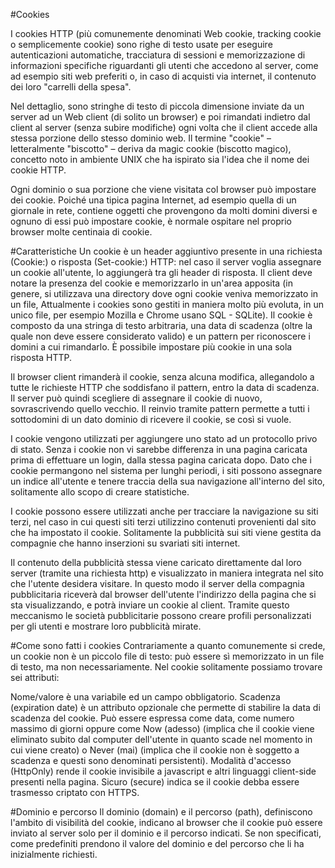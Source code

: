 #Cookies

I cookies HTTP (più comunemente denominati Web cookie, tracking cookie o semplicemente cookie) sono righe di testo usate per eseguire autenticazioni automatiche, tracciatura di sessioni e memorizzazione di informazioni specifiche riguardanti gli utenti che accedono al server, come ad esempio siti web preferiti o, in caso di acquisti via internet, il contenuto dei loro "carrelli della spesa".

Nel dettaglio, sono stringhe di testo di piccola dimensione inviate da un server ad un Web client (di solito un browser) e poi rimandati indietro dal client al server (senza subire modifiche) ogni volta che il client accede alla stessa porzione dello stesso dominio web. Il termine "cookie" – letteralmente "biscotto" – deriva da magic cookie (biscotto magico), concetto noto in ambiente UNIX che ha ispirato sia l'idea che il nome dei cookie HTTP.

Ogni dominio o sua porzione che viene visitata col browser può impostare dei cookie. Poiché una tipica pagina Internet, ad esempio quella di un giornale in rete, contiene oggetti che provengono da molti domini diversi e ognuno di essi può impostare cookie, è normale ospitare nel proprio browser molte centinaia di cookie.

#Caratteristiche
Un cookie è un header aggiuntivo presente in una richiesta (Cookie:) o risposta (Set-cookie:) HTTP: nel caso il server voglia assegnare un cookie all'utente, lo aggiungerà tra gli header di risposta. Il client deve notare la presenza del cookie e memorizzarlo in un'area apposita (in genere, si utilizzava una directory dove ogni cookie veniva memorizzato in un file, Attualmente i cookies sono gestiti in maniera molto più evoluta, in un unico file, per esempio Mozilla e Chrome usano SQL - SQLite). Il cookie è composto da una stringa di testo arbitraria, una data di scadenza (oltre la quale non deve essere considerato valido) e un pattern per riconoscere i domini a cui rimandarlo. È possibile impostare più cookie in una sola risposta HTTP.

Il browser client rimanderà il cookie, senza alcuna modifica, allegandolo a tutte le richieste HTTP che soddisfano il pattern, entro la data di scadenza. Il server può quindi scegliere di assegnare il cookie di nuovo, sovrascrivendo quello vecchio. Il reinvio tramite pattern permette a tutti i sottodomini di un dato dominio di ricevere il cookie, se così si vuole.

I cookie vengono utilizzati per aggiungere uno stato ad un protocollo privo di stato. Senza i cookie non vi sarebbe differenza in una pagina caricata prima di effettuare un login, dalla stessa pagina caricata dopo. Dato che i cookie permangono nel sistema per lunghi periodi, i siti possono assegnare un indice all'utente e tenere traccia della sua navigazione all'interno del sito, solitamente allo scopo di creare statistiche.

I cookie possono essere utilizzati anche per tracciare la navigazione su siti terzi, nel caso in cui questi siti terzi utilizzino contenuti provenienti dal sito che ha impostato il cookie. Solitamente la pubblicità sui siti viene gestita da compagnie che hanno inserzioni su svariati siti internet.

Il contenuto della pubblicità stessa viene caricato direttamente dal loro server (tramite una richiesta http) e visualizzato in maniera integrata nel sito che l'utente desidera visitare. In questo modo il server della compagnia pubblicitaria riceverà dal browser dell'utente l'indirizzo della pagina che si sta visualizzando, e potrà inviare un cookie al client. Tramite questo meccanismo le società pubblicitarie possono creare profili personalizzati per gli utenti e mostrare loro pubblicità mirate.

#Come sono fatti i cookies
Contrariamente a quanto comunemente si crede, un cookie non è un piccolo file di testo: può essere sì memorizzato in un file di testo, ma non necessariamente. Nel cookie solitamente possiamo trovare sei attributi:

Nome/valore è una variabile ed un campo obbligatorio.
Scadenza (expiration date) è un attributo opzionale che permette di stabilire la data di scadenza del cookie. Può essere espressa come data, come numero massimo di giorni oppure come Now (adesso) (implica che il cookie viene eliminato subito dal computer dell'utente in quanto scade nel momento in cui viene creato) o Never (mai) (implica che il cookie non è soggetto a scadenza e questi sono denominati persistenti).
Modalità d'accesso (HttpOnly) rende il cookie invisibile a javascript e altri linguaggi client-side presenti nella pagina.
Sicuro (secure) indica se il cookie debba essere trasmesso criptato con HTTPS.


#Dominio e percorso
Il dominio (domain) e il percorso (path), definiscono l'ambito di visibilità del cookie, indicano al browser che il cookie può essere inviato al server solo per il dominio e il percorso indicati. Se non specificati, come predefiniti prendono il valore del dominio e del percorso che li ha inizialmente richiesti. 
